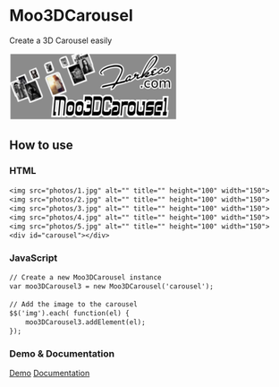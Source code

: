 Moo3DCarousel
========
Create a 3D Carousel easily

![Screenshot](http://github.com/Patouche/Moo3DCarousel/raw/master/logo.png)

How to use
----------

### HTML
	<img src="photos/1.jpg" alt="" title="" height="100" width="150">
	<img src="photos/2.jpg" alt="" title="" height="100" width="150">
	<img src="photos/3.jpg" alt="" title="" height="100" width="150">
	<img src="photos/4.jpg" alt="" title="" height="100" width="150">
	<img src="photos/5.jpg" alt="" title="" height="100" width="150">
	<div id="carousel"></div>

### JavaScript

	// Create a new Moo3DCarousel instance
	var moo3DCarousel3 = new Moo3DCarousel('carousel');
	
	// Add the image to the carousel
	$$('img').each( function(el) {
		moo3DCarousel3.addElement(el);
	});

### Demo & Documentation

[Demo](http://www.farkess.com/~patouche/tuto-mootools/carrousel-3d/)
[Documentation](http://www.farkess.com/~patouche/tuto-mootools/carrousel-3d/doc.html)


